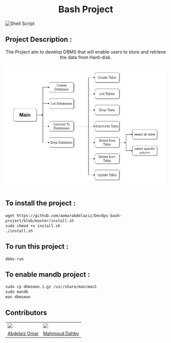 <h1 align="center"> Bash Project </h1>

![Shell Script](https://img.shields.io/badge/shell_script-%23121011.svg?style=for-the-badge&logo=gnu-bash&logoColor=white)

## Project Description   :  
<p align="center">
The Project aim to develop DBMS that will enable users to store and retrieve the data from Hard-disk. 
</p>
<p align="center">
<img src="diagram.png" >  
</p>

## To install the project :   

```console
wget https://github.com/aomarabdelaziz/DevOps-bash-project/blob/master/install.sh
sudo chmod +x install.sh
./install.sh
```

## To run this project  :   

```console
dbms-run
```

## To enable mandb project  :   

```console
sudo cp dbmsman.1.gz /usr/share/man/man1
sudo mandb
man dbmsman    
```

## Contributors
<table>
   <tr>
    <td>
      <img src="https://avatars.githubusercontent.com/u/61574114?v=4"></img>
    </td>
    <td>
      <img src="https://avatars.githubusercontent.com/u/99130650?v=4"></img>
    </td>
  </tr>
  <tr>
    <td>
      <a href="https://github.com/aomarabdelaziz"> Abdelaiz Omar </a>
    </td>
     <td>
      <a href="https://github.com/mahmouddahaby"> Mahmoud Dahby </a>
    </td>
  </tr>
</table>